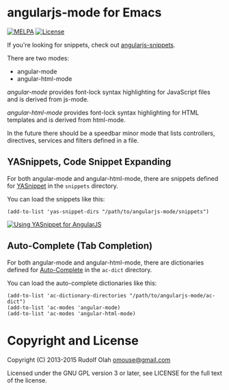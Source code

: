 # angularjs-mode for Emacs

[![MELPA](http://melpa.org/packages/angularjs-mode-badge.svg)](http://melpa.org/#/angularjs-mode)
[![License](http://img.shields.io/:license-gpl3-blue.svg)](http://www.gnu.org/licenses/gpl-3.0.html)

If you're looking for snippets, check out
[angularjs-snippets](https://github.com/magnars/angular-snippets.el).

There are two modes:

* angular-mode
* angular-html-mode

*angular-mode* provides font-lock syntax highlighting for JavaScript
files and is derived from js-mode.

*angular-html-mode* provides font-lock syntax highlighting for HTML
templates and is derived from html-mode.

In the future there should be a speedbar minor mode that lists
controllers, directives, services and filters defined in a file.

## YASnippets, Code Snippet Expanding

For both angular-mode and angular-html-mode, there are snippets
defined for [YASnippet](http://emacswiki.org/emacs/Yasnippet) in the
`snippets` directory.

You can load the snippets like this:

    (add-to-list 'yas-snippet-dirs "/path/to/angularjs-mode/snippets")

[![Using YASnippet for AngularJS](https://img.youtube.com/vi/GniuRBlfPsw/0.jpg)](https://www.youtube.com/watch?v=GniuRBlfPsw)

## Auto-Complete (Tab Completion)

For both angular-mode and angular-html-mode, there are dictionaries
defined for [Auto-Complete](http://auto-complete.org/) in the
`ac-dict` directory.

You can load the auto-complete dictionaries like this:

    (add-to-list 'ac-dictionary-directories "/path/to/angularjs-mode/ac-dict")
    (add-to-list 'ac-modes 'angular-mode)
    (add-to-list 'ac-modes 'angular-html-mode)

# Copyright and License

Copyright (C) 2013-2015 Rudolf Olah <omouse@gmail.com>

Licensed under the GNU GPL version 3 or later, see LICENSE for the
full text of the license.
